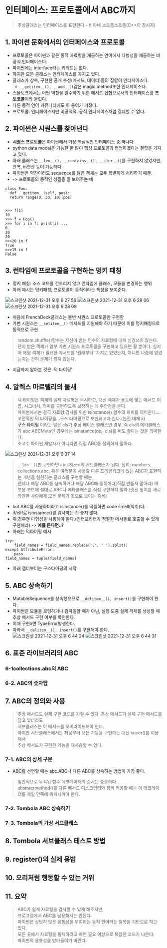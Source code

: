# 인터페이스: 프로토콜에서 ABC까지
> 추상클래스는 인터페이스를 표현한다 - 비야네 스트롭스트룹(C++의 창시자)

## 1. 파이썬 문화에서의 인터페이스와 프로토콜
- 프로토콜은 파이썬과 같은 동적 자료형을 제공하는 언어에서 다형성을 제공하는 비공식 인터페이스다.
- 파이썬에는 interface라는 키워드는 없다.
- 하지만 모든 클래스는 인터페이스를 가지고 있다.
- 클래스가 상속, 구현한 공개 속성(메서드, 데이터)들의 집합이 인터페이스다.
  - `__getitem__(), __add__()`같은 magic method또한 인터페이스다.
- 스몰토크에서는 어떤 역할을 완수하기 위한 메서드 집합으로서의 인터페이스를 **프토코콜**이라 불렀다.
- 다른 동적 언어 커뮤니티에도 이 용어가 퍼졌다.
- 프로토콜: 인터페이스지만 비공식적. 공식 인터페이스처럼 강제할 수 없다.
## 2. 파이썬은 시퀀스를 찾아낸다
- **시퀀스 프로토콜**은 파이썬에서 가장 핵심적인 인터페이스 중 하나다.
- python data model은 가능한 한 많이 핵심 프로토콜과 협업하겠다는 철학을 가지고 있다.
- 아래 클래스는 `__len__(), __contains__(), __iter__()`를 구현하지 않았지만, 반복, in연산 등이 가능하다.
- 파이썬은 약간이라도 sequence를 닮은 객체는 모두 특별하게 처리하기 때문.
- -> 프로토콜의 동적인 성질을 잘 보여주는 예
```
class Foo:
  def __getitem__(self, pos):
  return range(0, 30, 10)[pos]


>>> f[1]
10
>>> f = Foo()
>>> for i in f: print(i) ...
0
10
20
>>>20 in f
True
>>>15 in f
False
```
## 3. 런타임에 프로토콜을 구현하는 멍키 패칭
- 멍키 패칭: 소스 코드를 건드리지 않고 런타임에 클래스, 모듈을 변경하는 행위
- 아래 예시는 멍키패칭, 프로토콜이 동적이라는 특성을 보여준다.

![스크린샷 2021-12-31 오후 6 27 56](https://user-images.githubusercontent.com/60768642/147815190-ae624d39-320c-43a3-ad2c-df0949fbd154.png)
![스크린샷 2021-12-31 오후 6 28 06](https://user-images.githubusercontent.com/60768642/147815193-2a4e1231-2e54-4f4c-b98e-4c07d421e990.png)
![스크린샷 2021-12-31 오후 6 28 09](https://user-images.githubusercontent.com/60768642/147815195-e5342243-464a-4f40-9ab9-1382f8547108.png)

- 처음에 FrenchDeck클래스는 불변 시퀀스 프로토콜만 구현함
- 가변 시퀀스는 `__setitem__()` 메서드를 지원해야 하기 때문에 이를 멍키패칭으로 동적으로 구현
> random.shuffle()함수는 자신이 받는 인수의 자료형에 대해 신경쓰지 않는다.  
단지 받은 객체가 일부 가변 시퀀스 프로토콜을 구현하고 있으면 될 뿐이다.
심지어 해당 객체가 필요한 메서드를 '원래부터' 가지고 있었는지, 아니면 나중에 얻었는지는 전혀 문제가 되지 않는다.
- 지금까지 알아본 것은 '덕 타이핑'

## 4. 알렉스 마르텔리의 물새
> 덕 타이핑은 객체의 실제 자료형은 무시하고, 대신 객체가 용도에 맞는 메서드 이름, 시그너처, 의미를 구현하도록 보장하는 데 주안점을 둔다.  
> 파이썬에서는 결국 자료형 검사를 위한 isinstance() 함수의 회피를 의미한다....  
> 고전적인 덕 타이핑을...구스 타이핑으로 보완하고자 한다.(완전 대체 x)  
> **구스 타이핑** 이라는 말은 cls가 추상 베이스 클래스인 경우, 즉 cls의 메타클래스가 abc.ABCMeta인 경우에는 isinstance(obj, cls)를 써도 좋다는 것을 의미한다.  
> 초고수 파이썬 개발자가 아니라면 직접 ABC를 정의하지 말아라.

![스크린샷 2021-12-31 오후 6 37 14](https://user-images.githubusercontent.com/60768642/147815667-80e3ca72-84e9-493c-86d1-29b2b0df02d0.png)
> `__len__()`만 구현하면 abc.Sized의 서브클래스가 된다.
> 정리: numbers, collections.abc, 혹은 여러분이 사용할 다른 프레임워크에 있는 ABC가 표현하는 개념을 실현하는 클래스를 구현할 때는  
> 언제나 해당 ABC를 상속하거나 해당 ABC에 등록해라(직접 만들지 말아라)
> 배포용 코드에 절대로 ABC나 메타클래스를 직접 구현하지 말라.(멋진 망치를 새로 장만한 사람에게 모든 문제가 못으로 보이는 증세)

- but ABC를 사용하더라고 isinstance()를 떡칠하면 code smell(악취)다.
- if/elif로 isinstance()를 검사하는 건 좋지 않다. 
- 위 경우엔 다형성을 사용해야 한다.(인터프리터가 적절한 메서들르 호출할 수 있게 구현해라) -> **예를 든다면..?**
- 아래는 덕타이핑 예시
```
try:
    field_names = field_names.replace(',', ' ').split()
except AttributeError: 
    pass
field_names = tuple(field_names)
```
- 아래 챕터부터는 구스타이핑의 시작
## 5. ABC 상속하기
- MutableSequence를 상속했으므로 `__delitem__(), insert()`를 구현해야 한다.
- 파이썬은 모듈을 로딩하거나 컴파일할 때가 아닌, 실행 도중 실제 객체를 생성할 때 추상 메서드 구현 여부를 확인한다.
- 이때 구현x면 TypeError발생한다.
- 따라서 `__delitem__(), insert()`를 구현해야 한다.
![스크린샷 2021-12-31 오후 6 44 24](https://user-images.githubusercontent.com/60768642/147816074-3ebd3966-4016-4c77-8d4e-b83388ac7926.png)
![스크린샷 2021-12-31 오후 6 44 31](https://user-images.githubusercontent.com/60768642/147816076-907548bb-6292-4fba-82d6-f94cf47b1c70.png)

## 6. 표준 라이브러리의 ABC
### 6-1collections.abc의 ABC
### 6-2. ABC의 숫자탑    
## 7. ABC의 정의와 사용
> 추상 메서드도 실제 구현 코드를 가질 수 있다. 추상 메서드가 실제 구현 메서드를 담고 있더라도  
> 서브클래스는 이 메서드를 오버라이드해야 한다.  
> 하지만 서브클래스에서는 처음부터 모든 기능을 구현하는 대신 super()를 이용해서  
> 추상 메서드가 구현한 기능을 재사용할 수 있다.
### 7-1. ABC의 상세 구문
- ABC를 선언할 때는 abc.ABC나 다른 ABC를 상속하는 방법이 가장 좋다.
> 일반적으로 누적된 함수 데코데이터의 순서는 중요하다.  
> abstractmethod()를 다른 메서드 디스크립터와 함께  적용할 때는 이 데코레이터를 제일 안쪽에 위치시켜야 한다.


### 7-2. Tombola ABC 상속하기
### 7-3. Tombola의 가상 서브클래스
## 8. Tombola 서브클래스 테스트 방법
## 9. register()의 실제 용법
## 10. 오리처럼 행동할 수 있는 거위
## 11. 요약
> ABC가 쉽게 자료형을 검사할 수 있게 해주지만,  
> 프로그램에서 ABC를 남용해서는 안된다.  
> 파이썬은 상당히 많은 융통성을 부여하는 동적 언어라는 철학을 기반으로 하고 있다.  
> 모든 곳에서 자료형을 통제하려고 하면 필요 이상으로 복잡한 코드가 나온다.  
> 파이썬의 융통성을 받아들이기 바란다.
